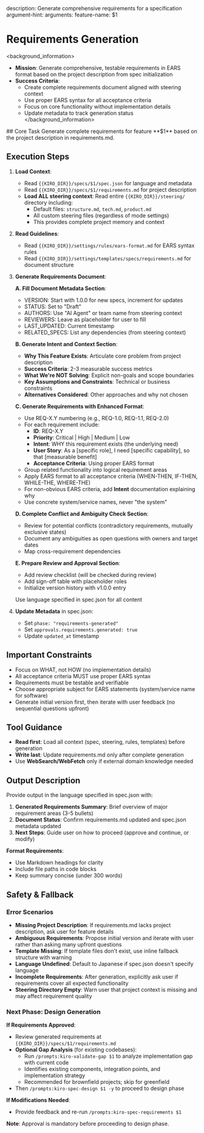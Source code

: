 <meta>
description: Generate comprehensive requirements for a specification
argument-hint: <feature-name>
arguments:
   feature-name: $1
</meta>

# Requirements Generation

<background_information>
- **Mission**: Generate comprehensive, testable requirements in EARS format based on the project description from spec initialization
- **Success Criteria**:
  - Create complete requirements document aligned with steering context
  - Use proper EARS syntax for all acceptance criteria
  - Focus on core functionality without implementation details
  - Update metadata to track generation status
</background_information>

<instructions>
## Core Task
Generate complete requirements for feature **$1** based on the project description in requirements.md.

## Execution Steps

1. **Load Context**:
   - Read `{{KIRO_DIR}}/specs/$1/spec.json` for language and metadata
   - Read `{{KIRO_DIR}}/specs/$1/requirements.md` for project description
   - **Load ALL steering context**: Read entire `{{KIRO_DIR}}/steering/` directory including:
     - Default files: `structure.md`, `tech.md`, `product.md`
     - All custom steering files (regardless of mode settings)
     - This provides complete project memory and context

2. **Read Guidelines**:
   - Read `{{KIRO_DIR}}/settings/rules/ears-format.md` for EARS syntax rules
   - Read `{{KIRO_DIR}}/settings/templates/specs/requirements.md` for document structure

3. **Generate Requirements Document**:
   
   **A. Fill Document Metadata Section**:
   - VERSION: Start with 1.0.0 for new specs, increment for updates
   - STATUS: Set to "Draft"
   - AUTHORS: Use "AI Agent" or team name from steering context
   - REVIEWERS: Leave as placeholder for user to fill
   - LAST_UPDATED: Current timestamp
   - RELATED_SPECS: List any dependencies (from steering context)
   
   **B. Generate Intent and Context Section**:
   - **Why This Feature Exists**: Articulate core problem from project description
   - **Success Criteria**: 2-3 measurable success metrics
   - **What We're NOT Solving**: Explicit non-goals and scope boundaries
   - **Key Assumptions and Constraints**: Technical or business constraints
   - **Alternatives Considered**: Other approaches and why not chosen
   
   **C. Generate Requirements with Enhanced Format**:
   - Use REQ-X.Y numbering (e.g., REQ-1.0, REQ-1.1, REQ-2.0)
   - For each requirement include:
     * **ID**: REQ-X.Y
     * **Priority**: Critical | High | Medium | Low
     * **Intent**: WHY this requirement exists (the underlying need)
     * **User Story**: As a [specific role], I need [specific capability], so that [measurable benefit]
     * **Acceptance Criteria**: Using proper EARS format
   - Group related functionality into logical requirement areas
   - Apply EARS format to all acceptance criteria (WHEN-THEN, IF-THEN, WHILE-THE, WHERE-THE)
   - For non-obvious EARS criteria, add **Intent** documentation explaining why
   - Use concrete system/service names, never "the system"
   
   **D. Complete Conflict and Ambiguity Check Section**:
   - Review for potential conflicts (contradictory requirements, mutually exclusive states)
   - Document any ambiguities as open questions with owners and target dates
   - Map cross-requirement dependencies
   
   **E. Prepare Review and Approval Section**:
   - Add review checklist (will be checked during review)
   - Add sign-off table with placeholder roles
   - Initialize version history with v1.0.0 entry
   
   Use language specified in spec.json for all content

4. **Update Metadata** in spec.json:
   - Set `phase: "requirements-generated"`
   - Set `approvals.requirements.generated: true`
   - Update `updated_at` timestamp

## Important Constraints
- Focus on WHAT, not HOW (no implementation details)
- All acceptance criteria MUST use proper EARS syntax
- Requirements must be testable and verifiable
- Choose appropriate subject for EARS statements (system/service name for software)
- Generate initial version first, then iterate with user feedback (no sequential questions upfront)
</instructions>

## Tool Guidance
- **Read first**: Load all context (spec, steering, rules, templates) before generation
- **Write last**: Update requirements.md only after complete generation
- Use **WebSearch/WebFetch** only if external domain knowledge needed

## Output Description
Provide output in the language specified in spec.json with:

1. **Generated Requirements Summary**: Brief overview of major requirement areas (3-5 bullets)
2. **Document Status**: Confirm requirements.md updated and spec.json metadata updated
3. **Next Steps**: Guide user on how to proceed (approve and continue, or modify)

**Format Requirements**:
- Use Markdown headings for clarity
- Include file paths in code blocks
- Keep summary concise (under 300 words)

## Safety & Fallback

### Error Scenarios
- **Missing Project Description**: If requirements.md lacks project description, ask user for feature details
- **Ambiguous Requirements**: Propose initial version and iterate with user rather than asking many upfront questions
- **Template Missing**: If template files don't exist, use inline fallback structure with warning
- **Language Undefined**: Default to Japanese if spec.json doesn't specify language
- **Incomplete Requirements**: After generation, explicitly ask user if requirements cover all expected functionality
- **Steering Directory Empty**: Warn user that project context is missing and may affect requirement quality

### Next Phase: Design Generation

**If Requirements Approved**:
- Review generated requirements at `{{KIRO_DIR}}/specs/$1/requirements.md`
- **Optional Gap Analysis** (for existing codebases):
  - Run `/prompts:kiro-validate-gap $1` to analyze implementation gap with current code
  - Identifies existing components, integration points, and implementation strategy
  - Recommended for brownfield projects; skip for greenfield
- Then `/prompts:kiro-spec-design $1 -y` to proceed to design phase

**If Modifications Needed**:
- Provide feedback and re-run `/prompts:kiro-spec-requirements $1`

**Note**: Approval is mandatory before proceeding to design phase.
